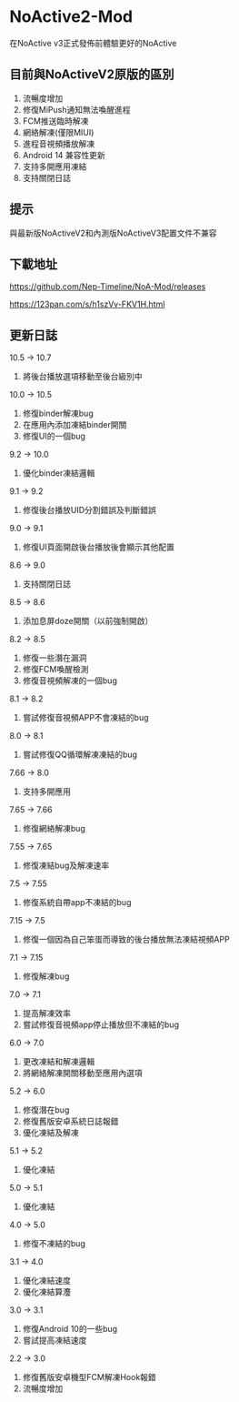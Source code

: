 # NoActive2-Mod
在NoActive v3正式發佈前體驗更好的NoActive

## 目前與NoActiveV2原版的區別
1. 流暢度增加
2. 修復MiPush通知無法喚醒進程
3. FCM推送臨時解凍
4. 網絡解凍(僅限MIUI)
5. 進程音視頻播放解凍
6. Android 14 兼容性更新
7. 支持多開應用凍結
8. 支持關閉日誌

## 提示
與最新版NoActiveV2和內測版NoActiveV3配置文件不兼容

## 下載地址
https://github.com/Nep-Timeline/NoA-Mod/releases

https://123pan.com/s/h1szVv-FKV1H.html

## 更新日誌

10.5 -> 10.7
1. 將後台播放選項移動至後台級別中

10.0 -> 10.5
1. 修復binder解凍bug
2. 在應用內添加凍結binder開關
3. 修復UI的一個bug

9.2 -> 10.0
1. 優化binder凍結邏輯

9.1 -> 9.2
1. 修復後台播放UID分割錯誤及判斷錯誤

9.0 -> 9.1
1. 修復UI頁面開啟後台播放後會顯示其他配置

8.6 -> 9.0
1. 支持關閉日誌

8.5 -> 8.6
1. 添加息屏doze開關（以前強制開啟）

8.2 -> 8.5
1. 修復一些潛在漏洞
2. 修復FCM喚醒檢測
3. 修復音視頻解凍的一個bug

8.1 -> 8.2
1. 嘗試修復音視頻APP不會凍結的bug

8.0 -> 8.1
1. 嘗試修復QQ循環解凍凍結的bug

7.66 -> 8.0
1. 支持多開應用

7.65 -> 7.66
1. 修復網絡解凍bug

7.55 -> 7.65
1. 修復凍結bug及解凍速率

7.5 -> 7.55
1. 修復系統自帶app不凍結的bug

7.15 -> 7.5
1. 修復一個因為自己笨蛋而導致的後台播放無法凍結視頻APP

7.1 -> 7.15
1. 修復解凍bug

7.0 -> 7.1
1. 提高解凍效率
2. 嘗試修復音視頻app停止播放但不凍結的bug

6.0 -> 7.0
1. 更改凍結和解凍邏輯
2. 將網絡解凍開關移動至應用內選項

5.2 -> 6.0
1. 修復潛在bug
2. 修復舊版安卓系統日誌報錯
3. 優化凍結及解凍

5.1 -> 5.2
1. 優化凍結

5.0 -> 5.1
1. 優化凍結

4.0 -> 5.0
1. 修復不凍結的bug

3.1 -> 4.0
1. 優化凍結速度
2. 優化凍結算灋

3.0 -> 3.1
1. 修復Android 10的一些bug
2. 嘗試提高凍結速度

2.2 -> 3.0
1. 修復舊版安卓機型FCM解凍Hook報錯
2. 流暢度增加
